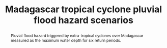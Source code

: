 ---
schema: rdl
title: Madagascar tropical cyclone pluvial flood hazard scenarios
organization: GFDRR
filename: hzd-mdg-fl-tcy
resources:
  - name: Madagascar tropical cyclone pluvial flood
    aggregation_type: Grid
    format:
      - geotiff
    resource_description: ''
    h-res: 1 km
    epsg: 4326 (WGS84)
    url: >-
      https://rdl-jkan-datasets.s3-ap-southeast-2.amazonaws.com/hazard/hzd-mdg-fl-tcy.zip
category:
  - Hazard
abstract: >-
  Pluvial flood hazard triggered by extra-tropical cyclones over Madagascar
  measured as the maximum water depth for six return periods.
notes: ''
source: SWIO-RAFI
model_date: '2016'
version: '1'
purpose: ''
project: >-
  GFDRR South West Indian Ocean Risk Assessment and Financing Initiative
  (SWIO-RAFI)
biblio_title: >-
  World Bank (2017) - Southwest Indian Ocean Risk Assessment and Financing
  Initiative: Summary Report and Risk Profiles
biblio_url: >-
  https://www.gfdrr.org/en/publication/southwest-indian-ocean-risk-assessment-and-financing-initiative-summary-report-and-risk
geo_coverage:
  - MDG
license: 'https://creativecommons.org/licenses/by-sa/4.0/'
maintainer: GFDRR
maintainer_email: contact@riskdatalibrary.org
hazard_type:
  - FL
analysis_type: Probabilistic
geo_area: ''
time_start: ''
time_end: ''
time_span: ''
time_year: ''
calculation_method: Simulated
frequency_type:
  - Return Period
return_period: '25, 50, 100, 250, 500, 1000 years'
occurrence_time_start: ''
occurrence_time_end: ''
occurrence_time_span: ''
trigger_process_type:
  - TCY
description: ''
process_type:
  - FPF
imt:
  - fl_wd_m
data_uncertainty: ''
---
